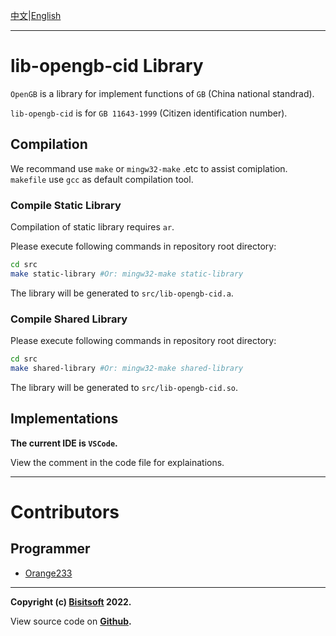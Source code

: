 [中文](./README.md)|[English](./README.en-US.md)

---

# lib-opengb-cid Library

`OpenGB` is a library for implement functions of `GB` (China national standrad).

`lib-opengb-cid` is for `GB 11643-1999` (Citizen identification number).

## Compilation

We recommand use `make` or `mingw32-make` .etc to assist comiplation. `makefile` use `gcc` as default compilation tool.

### Compile Static Library

Compilation of static library requires `ar`.

Please execute following commands in repository root directory:
```bash
cd src
make static-library #Or: mingw32-make static-library
```

The library will be generated to `src/lib-opengb-cid.a`.

### Compile Shared Library

Please execute following commands in repository root directory:
```bash
cd src
make shared-library #Or: mingw32-make shared-library
```

The library will be generated to `src/lib-opengb-cid.so`.

## Implementations

**The current IDE is `VSCode`.**

<!--[Library Explainations](./doc/en-US/lib-explain.md)-->
View the comment in the code file for explainations.

---

# Contributors

## Programmer
* [Orange233](https://github.com/Orange23333)

---

**Copyright (c) [Bisitsoft](https://www.ourorangenet.com) 2022.**

View source code on **[Github](https://github.com/Bisitsoft/lib-opengb-cid).**
